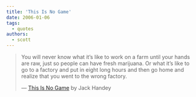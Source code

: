 ```yaml
---
title: 'This Is No Game'
date: 2006-01-06
tags:
  - quotes
authors:
  - scott
---
```


> You will never know what it’s like to work on a farm until your hands are raw, just so people can have fresh marijuana. Or what it’s like to go to a factory and put in eight long hours and then go home and realize that you went to the wrong factory.
>
> — [This Is No Game](http://www.newyorker.com/shouts/content/articles/060109sh_shouts) by Jack Handey
